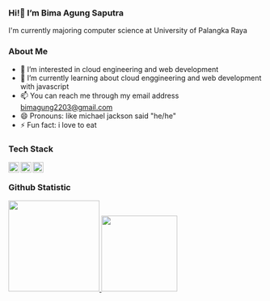### Hi!👋 I’m Bima Agung Saputra

I'm currently majoring computer science at University of Palangka Raya

### About Me
- 👀 I’m interested in cloud engineering and web development
- 🌱 I’m currently learning about cloud enggineering and web development with javascript
- 📫 You can reach me through my email address bimagung2203@gmail.com
- 😄 Pronouns: like michael jackson said "he/he"
- ⚡ Fun fact: i love to eat

### Tech Stack
 <a href="#"><img align="left" alt="JavaScript" title="JavaScript" width="21px" src="https://upload.wikimedia.org/wikipedia/commons/9/99/Unofficial_JavaScript_logo_2.svg" /></a>
  <a href="https://nodejs.org/"><img align="left" alt="NodeJS" title="NodeJS" width="21px" src="https://seeklogo.com/images/N/nodejs-logo-FBE122E377-seeklogo.com.png" /></a>
  <a href="https://reactjs.org/"><img align="left" alt="React" title="React" width="21px" src="https://cdn.worldvectorlogo.com/logos/react-2.svg" /></a>
 <br>
 
### Github Statistic
<p align="left">
<a href="https://github.com/bmmasaputra">
  <img height="180em" src="https://github-readme-stats-eight-theta.vercel.app/api?username=bmmasaputra&show_icons=true&theme=algolia&include_all_commits=true&count_private=true"/>
  <img height="150em" src="https://github-readme-stats-eight-theta.vercel.app/api/top-langs/?username=bmmasaputra&layout=compact&langs_count=8&theme=algolia"/>
</a>
</p>
<!---
bmmasaputra/bmmasaputra is a ✨ special ✨ repository because its `README.md` (this file) appears on your GitHub profile.
You can click the Preview link to take a look at your changes.
--->
